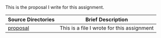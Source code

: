 This is the proposal I write for this assignment.

|Source Directories | Brief Description|
|---------------| -----------------|
|[proposal](./index.Rmd) | This is a file I wrote for this assignment
